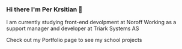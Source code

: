 ### Hi there I'm Per Krsitian 👋

I am currently studying front-end devolpment at Noroff
Working as a support manager and developer at Triark Systems AS


Check out my Portfolio page to see my school projects


<!--
**pkkronborg/pkkronborg** is a ✨ _special_ ✨ repository because its `README.md` (this file) appears on your GitHub profile.

Here are some ideas to get you started:

- 🔭 I’m currently working on ...
- 🌱 I’m currently learning ...
- 👯 I’m looking to collaborate on ...
- 🤔 I’m looking for help with ...
- 💬 Ask me about ...
- 📫 How to reach me: ...
- 😄 Pronouns: ...
- ⚡ Fun fact: ...
-->
